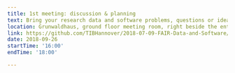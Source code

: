 ```yaml
---
title: 1st meeting: discussion & planning
text: Bring your research data and software problems, questions or ideas! We discuss and define the more specialised topics for the next weeks.
location: Grunwaldhaus, ground floor meeting room, right beside the entrance
link: https://github.com/TIBHannover/2018-07-09-FAIR-Data-and-Software/issues/13#issue-346888643
date: 2018-09-26
startTime: '16:00'
endTime: '18:00'

---
```

